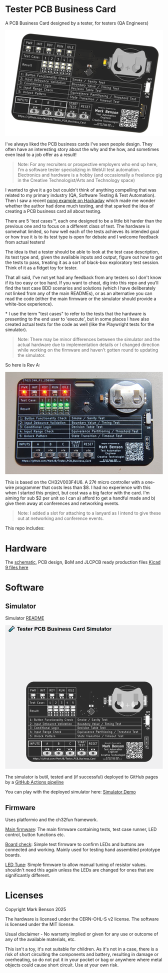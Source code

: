 # Tester PCB Business Card

A PCB Business Card designed by a tester, for testers (QA Engineers)

![Kicad 9 PCB Render](./resources/tester_pcb_business_card.png)

I've always liked the PCB business cards I've seen people design. They often have an interesting story about the why and the how, and sometimes even lead to a job offer as a result!

> Note: For any recruiters or prospective employers who end up here, I'm a software tester specializing in WebUI test automation. Electronics and hardware is a hobby (and occasionally a freelance gig in the Creative Technologist/Arts and Technology space)

I wanted to give it a go but couldn't think of anything compelling that was related to my primary industry (QA, Software Testing & Test Automation). Then I saw a recent [pong example on Hackaday](https://hackaday.com/2025/08/13/pcb-business-card-plays-pong-attracts-employer/) which made me wonder whether the author had done much testing, and that sparked the idea of creating a PCB business card all about testing.

There are 5 'test cases'\*, each one designed to be a little bit harder than the previous one and to focus on a different class of test. The hardware is somewhat limited, so how well each of the tests achieves its intended goal or how true it is to its test type is open for debate and I welcome feedback from actual testers!

The idea is that a tester should be able to look at the test case description, its test type and, given the available inputs and output, figure out how to get the tests to pass, treating it as a sort of black-box exploratory test session. Think of it as a fidget toy for tester.

That all said, I've not yet had any feedback from any testers so I don't know if its too easy or too hard. If you want to cheat, dig into this repo and you'll find the test case BDD scenarios and solutions (which I have deliberately not linked from any of the main READMEs), or as an alternative you can read the code (either the main firmware or the simulator should provide a white-box experience).

\* I use the term "test cases" to refer to the tests that the hardware is presenting to the end user to 'execute', but in some places I have also created actual tests for the code as well (like the Playwright tests for the simulator).

> Note: There may be minor differences between the simulator and the actual hardware due to implementation details or I changed direction while working on the firmware and haven't gotten round to updating the simulator.

So here is Rev A:

![Tester PCB Preview](./resources/jlcpcb_ass_top.jpg)

This is based on the CH32V003F4U6. A 27¢ micro controller with a one-wire programmer that costs less than $8. I had no experience with this when I started this project, but cost was a big factor with the card. I'm aiming for sub $2 per unit so I can a) afford to get a handful made and b) give them away at conferences and networking events.

> Note: I added a slot for attaching to a lanyard as I intend to give these out at networking and conference events.

This repo includes:

# Hardware

The [schematic](./resources/schematic.pdf), PCB design, BoM and JLCPCB ready production files [Kicad 9 files here](./hardware/)

# Software

## Simulator

Simulator [README](./software/simulator)

![Tester PCB Preview](./software/simulator/assets/tester_pcb_business_card_simulator.gif)

The simulator is butil, tested and (if successful) deployed to GitHub pages by a [GitHub Actions pipeline](https://github.com/MarkJB/Tester_PCB_Business_Card/actions)

You can play with the deployed simulator here: [Simulator Demo](./assets/tester_pcb_business_card_simulator.gif)

## Firmware

Uses platformio and the ch32fun framework.

[Main firmware](./software/firmware/tester_runtime/): The main firmware containing tests, test case runner, LED control, button functions etc.

[Board check](./software/firmware/board_check/): Simple test firmware to confirm LEDs and buttons are connected and working. Mainly used for testing hand assembled prototype boards.

[LED Tune](./software/firmware/led_tune/): Simple firmware to allow manual tuning of resistor values. shouldn't need this again unless the LEDs are changed for ones that are significantly different.

# Licenses

Copyright Mark Benson 2025

The hardware is licensed under the CERN-OHL-S v2 license.
The software is licensed under the MIT license.

Usual disclaimer - No warranty implied or given for any use or outcome of any of the available materials, etc. 

This isn't a toy, it's not suitable for children. As it's not in a case, there is a risk of short circuiting the components and battery, resulting in damage or overheating, so do not put it in your pocket or bag or anywhere where metal objects could cause short circuit. Use at your own risk.
